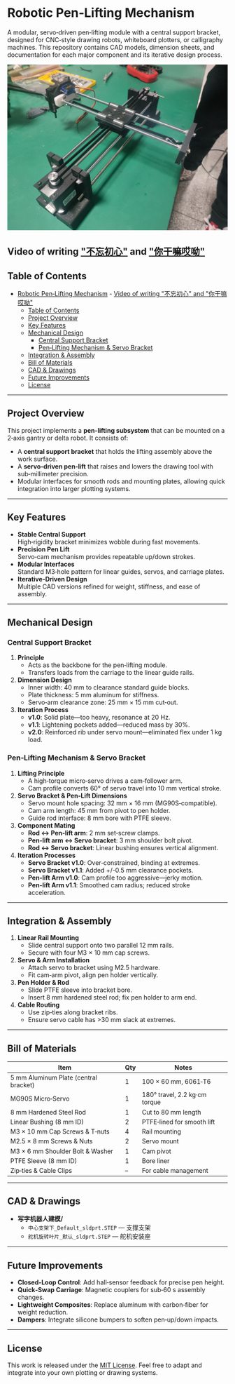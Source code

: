 # Robotic Pen‑Lifting Mechanism

A modular, servo‑driven pen‑lifting module with a central support bracket, designed for CNC‑style drawing robots, whiteboard plotters, or calligraphy machines. This repository contains CAD models, dimension sheets, and documentation for each major component and its iterative design process.

![writing robot](./media/writing%20robot.jpg)

Video of writing ["不忘初心"](./media/不忘初心.mp4) and ["你干嘛哎呦"](./media/你干嘛哎呦.mp4)
---

## Table of Contents

- [Robotic Pen‑Lifting Mechanism](#robotic-penlifting-mechanism)
      - [Video of writing "不忘初心" and "你干嘛哎呦"](#video-of-writing-不忘初心-and-你干嘛哎呦)
  - [Table of Contents](#table-of-contents)
  - [Project Overview](#project-overview)
  - [Key Features](#key-features)
  - [Mechanical Design](#mechanical-design)
    - [Central Support Bracket](#central-support-bracket)
    - [Pen‑Lifting Mechanism \& Servo Bracket](#penlifting-mechanism--servo-bracket)
  - [Integration \& Assembly](#integration--assembly)
  - [Bill of Materials](#bill-of-materials)
  - [CAD \& Drawings](#cad--drawings)
  - [Future Improvements](#future-improvements)
  - [License](#license)

---

## Project Overview

This project implements a **pen‑lifting subsystem** that can be mounted on a 2‑axis gantry or delta robot. It consists of:

- A **central support bracket** that holds the lifting assembly above the work surface.
- A **servo‑driven pen‑lift** that raises and lowers the drawing tool with sub‑millimeter precision.
- Modular interfaces for smooth rods and mounting plates, allowing quick integration into larger plotting systems.

---

## Key Features

- **Stable Central Support**  
  High‑rigidity bracket minimizes wobble during fast movements.  
- **Precision Pen Lift**  
  Servo‑cam mechanism provides repeatable up/down strokes.  
- **Modular Interfaces**  
  Standard M3‑hole pattern for linear guides, servos, and carriage plates.  
- **Iterative‑Driven Design**  
  Multiple CAD versions refined for weight, stiffness, and ease of assembly.

---

## Mechanical Design

### Central Support Bracket

1. **Principle**  
   - Acts as the backbone for the pen‑lifting module.  
   - Transfers loads from the carriage to the linear guide rails.  
2. **Dimension Design**  
   - Inner width: 40 mm to clearance standard guide blocks.  
   - Plate thickness: 5 mm aluminum for stiffness.  
   - Servo‑arm clearance zone: 25 mm × 15 mm cut‑out.  
3. **Iteration Process**  
   - **v1.0**: Solid plate—too heavy, resonance at 20 Hz.  
   - **v1.1**: Lightening pockets added—reduced mass by 30%.  
   - **v2.0**: Reinforced rib under servo mount—eliminated flex under 1 kg load.

### Pen‑Lifting Mechanism & Servo Bracket

1. **Lifting Principle**  
   - A high‑torque micro‑servo drives a cam‑follower arm.  
   - Cam profile converts 60° of servo travel into 10 mm vertical stroke.  
2. **Servo Bracket & Pen‑Lift Dimensions**  
   - Servo mount hole spacing: 32 mm × 16 mm (MG90S‑compatible).  
   - Cam arm length: 45 mm from pivot to pen holder.  
   - Guide rod interface: 8 mm bore with PTFE sleeve.  
3. **Component Mating**  
   - **Rod ↔ Pen‑lift arm**: 2 mm set‑screw clamps.  
   - **Pen‑lift arm ↔ Servo bracket**: 3 mm shoulder bolt pivot.  
   - **Rod ↔ Servo bracket**: Linear bushing ensures vertical alignment.  
4. **Iteration Processes**  
   - **Servo Bracket v1.0**: Over‑constrained, binding at extremes.  
   - **Servo Bracket v1.1**: Added +/-0.5 mm clearance pockets.  
   - **Pen‑lift Arm v1.0**: Cam profile too aggressive—jerky motion.  
   - **Pen‑lift Arm v1.1**: Smoothed cam radius; reduced stroke acceleration.

---

## Integration & Assembly

1. **Linear Rail Mounting**  
   - Slide central support onto two parallel 12 mm rails.  
   - Secure with four M3 × 10 mm cap screws.  
2. **Servo & Arm Installation**  
   - Attach servo to bracket using M2.5 hardware.  
   - Fit cam‑arm pivot, align pen holder vertically.  
3. **Pen Holder & Rod**  
   - Slide PTFE sleeve into bracket bore.  
   - Insert 8 mm hardened steel rod; fix pen holder to arm end.  
4. **Cable Routing**  
   - Use zip‑ties along bracket ribs.  
   - Ensure servo cable has >30 mm slack at extremes.

---

## Bill of Materials

| Item                              | Qty  | Notes                              |
|-----------------------------------|------|------------------------------------|
| 5 mm Aluminum Plate (central bracket) | 1    | 100 × 60 mm, 6061‑T6               |
| MG90S Micro‑Servo                  | 1    | 180° travel, 2.2 kg·cm torque       |
| 8 mm Hardened Steel Rod            | 1    | Cut to 80 mm length                |
| Linear Bushing (8 mm ID)           | 2    | PTFE‑lined for smooth lift         |
| M3 × 10 mm Cap Screws & T‑nuts      | 4    | Rail mounting                     |
| M2.5 × 8 mm Screws & Nuts           | 2    | Servo mount                       |
| M3 × 6 mm Shoulder Bolt & Washer    | 1    | Cam pivot                         |
| PTFE Sleeve (8 mm ID)               | 1    | Bore liner                        |
| Zip‑ties & Cable Clips              | –    | For cable management              |

---

## CAD & Drawings

- **写字机器人建模/**
  - `中心支架下_Default_sldprt.STEP` — 支撑支架
  - `舵机旋转叶片_默认_sldprt.STEP` — 舵机安装座

---

## Future Improvements

- **Closed‑Loop Control**: Add hall‑sensor feedback for precise pen height.  
- **Quick‑Swap Carriage**: Magnetic couplers for sub‑60 s assembly changes.  
- **Lightweight Composites**: Replace aluminum with carbon‑fiber for weight reduction.  
- **Dampers**: Integrate silicone bumpers to soften pen‑up/down impacts.

---

## License

This work is released under the [MIT License](LICENSE). Feel free to adapt and integrate into your own plotting or drawing systems.

